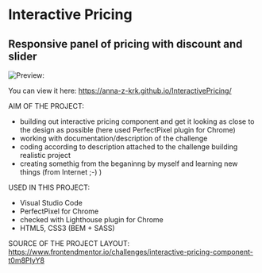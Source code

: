 # Interactive Pricing

## Responsive panel of pricing with discount and slider

![Preview:](https://github.com/Anna-Z-Krk/InteractivePricing/blob/main/interactive_pricing_prew.jpg)

You can view it here: https://anna-z-krk.github.io/InteractivePricing/

AIM OF THE PROJECT:
- building out interactive pricing component and get it looking as close to the design as possible (here used PerfectPixel plugin for Chrome)
- working with documentation/description of the challenge
- coding according to description attached to the challenge building realistic project
- creating somethig from the beganinng by myself and learning new things (from Internet ;-) )

USED IN THIS PROJECT:
- Visual Studio Code
- PerfectPixel for Chrome
- checked with Lighthouse plugin for Chrome
- HTML5, CSS3 (BEM + SASS)

SOURCE OF THE PROJECT LAYOUT:
https://www.frontendmentor.io/challenges/interactive-pricing-component-t0m8PIyY8
  


